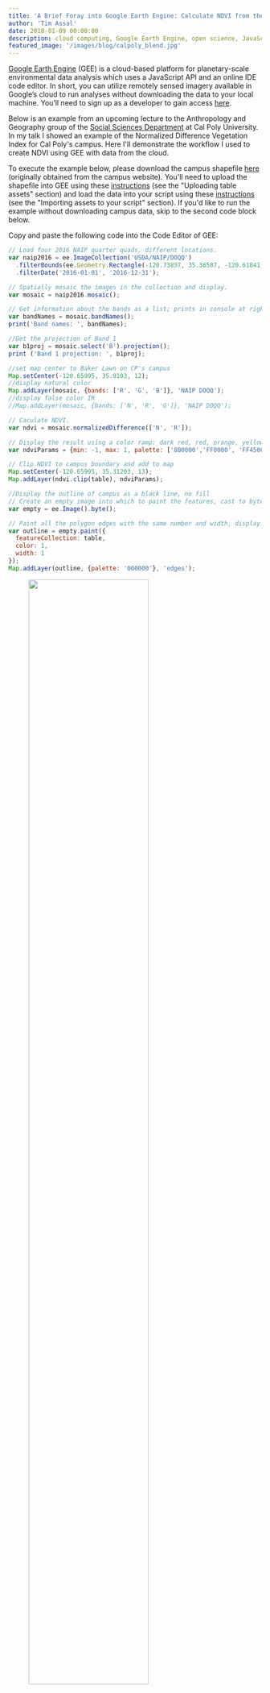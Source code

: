 ```yaml
---
title: 'A Brief Foray into Google Earth Engine: Calculate NDVI from the Cloud'
author: 'Tim Assal'
date: 2018-01-09 00:00:00
description: cloud computing, Google Earth Engine, open science, JavaScript, aerial photos 
featured_image: '/images/blog/calpoly_blend.jpg'
---
```


[Google Earth Engine](https://developers.google.com/earth-engine/) (GEE) is a cloud-based platform for planetary-scale environmental data analysis which uses a JavaScript API and an online IDE code editor. In short, you can utilize remotely sensed imagery available in Google’s cloud to run analyses without downloading the data to your local machine. You’ll need to sign up as a developer to gain access [here](https://signup.earthengine.google.com/#!/).

Below is an example from an upcoming lecture to the Anthropology and Geography group of the [Social Sciences Department](https://socialsciences.calpoly.edu/) at Cal Poly University. In my talk I showed an example of the Normalized Difference Vegetation Index for Cal Poly's campus. Here I'll demonstrate the workflow I used to create NDVI using GEE with data from the cloud.

To execute the example below, please download the campus shapefile [here](https://github.com/tjassal/tjassal.github.io/blob/gh-pages/uploads/CalPoly_campus.zip) (originally obtained from the campus website). You'll need to upload the shapefile into GEE using these [instructions](https://developers.google.com/earth-engine/importing) (see the "Uploading table assets" section) and load the data into your script using these [instructions](https://developers.google.com/earth-engine/asset_manager#importing-assets-to-your-script) (see the "Importing assets to your script" section). If you'd like to run the example without downloading campus data, skip to the second code block below.

Copy and paste the following code into the Code Editor of GEE:

```js
// Load four 2016 NAIP quarter quads, different locations.
var naip2016 = ee.ImageCollection('USDA/NAIP/DOQQ')
  .filterBounds(ee.Geometry.Rectangle(-120.73857, 35.36587, -120.61841, 35.25408))
  .filterDate('2016-01-01', '2016-12-31');

// Spatially mosaic the images in the collection and display.
var mosaic = naip2016.mosaic();

// Get information about the bands as a list; prints in console at right
var bandNames = mosaic.bandNames();
print('Band names: ', bandNames); 

//Get the projection of Band 1
var b1proj = mosaic.select('B').projection();
print ('Band 1 projection: ', b1proj);

//set map center to Baker Lawn on CP's campus
Map.setCenter(-120.65995, 35.9103, 12);
//display natural color
Map.addLayer(mosaic, {bands: ['R', 'G', 'B']}, 'NAIP DOQQ'); 
//display false color IR
//Map.addLayer(mosaic, {bands: ['N', 'R', 'G']}, 'NAIP DOQQ');  

// Caculate NDVI.
var ndvi = mosaic.normalizedDifference(['N', 'R']);

// Display the result using a color ramp: dark red, red, orange, yellow, lime, green, dark green
var ndviParams = {min: -1, max: 1, palette: ['8B0000','FF0000', 'FF4500', 'FFFF00', '00FF00','008000', '006400']};

// Clip NDVI to campus boundary and add to map
Map.setCenter(-120.65995, 35.31203, 13);
Map.addLayer(ndvi.clip(table), ndviParams);

//Display the outline of campus as a black line, no fill
// Create an empty image into which to paint the features, cast to byte.
var empty = ee.Image().byte();

// Paint all the polygon edges with the same number and width, display.
var outline = empty.paint({
  featureCollection: table,
  color: 1,
  width: 1
});
Map.addLayer(outline, {palette: '000000'}, 'edges');
```

<figure>
  <img src='../../images/blog/NDVI_CalPoly_whbck.jpg' style="width: 75%; height= 75%">
  <figcaption>NDVI derived from color-infrared aerial photos for Cal Poly's campus. The code block above will produce this image in Google Earth Engine. Dark green pixels indicate high values of NDVI; orange/red pixels indicate low values; grey pixels indicate a mask (values below -0.25).</figcaption>
</figure>

The code below does not require download of any campus data; however, it will calculate NDVI over the entire extent as opposed to the campus extent in the example above. Copy and paste the following code into the Code Editor of GEE:

```js
// Load four 2016 NAIP quarter quads, different locations.
var naip2016 = ee.ImageCollection('USDA/NAIP/DOQQ')
  .filterBounds(ee.Geometry.Rectangle(-120.73857, 35.36587, -120.61841, 35.25408))
  .filterDate('2016-01-01', '2016-12-31');

// Spatially mosaic the images in the collection and display.
var mosaic = naip2016.mosaic();

// Get information about the bands as a list; prints in console at right
var bandNames = mosaic.bandNames();
print('Band names: ', bandNames); 

//Get the projection of Band 1
var b1proj = mosaic.select('B').projection();
print ('Band 1 projection: ', b1proj);

//set map center to Baker Lawn on CP's campus
Map.setCenter(-120.65995, 35.9103, 12);
//display natural color
Map.addLayer(mosaic, {bands: ['R', 'G', 'B']}, 'NAIP DOQQ'); 
//display false color IR

// Caculate NDVI.
var ndvi = mosaic.normalizedDifference(['N', 'R']);

// Display the result using a color ramp: dark red, red, orange, yellow, lime, green, dark green
var ndviParams = {min: -1, max: 1, palette: ['8B0000','FF0000', 'FF4500', 'FFFF00', '00FF00','008000', '006400']};
//Map.addLayer(ndvi, ndviParams, 'NDVI image');

// Add NDVI to map
Map.setCenter(-120.65995, 35.31203, 13);
Map.addLayer(ndvi, ndviParams);
```

***Top image: Cal Poly campus, San Luis Obispo, CA.***

